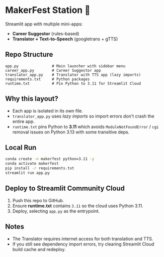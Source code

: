 # MakerFest Station 🎉

Streamlit app with multiple mini-apps:
- **Career Suggestor** (rules-based)
- **Translator + Text-to-Speech** (googletrans + gTTS)

## Repo Structure
```
app.py               # Main launcher with sidebar menu
career_app.py        # Career Suggestor app
translator_app.py    # Translator with TTS app (lazy imports)
requirements.txt     # Python packages
runtime.txt          # Pin Python to 3.11 for Streamlit Cloud
```

## Why this layout?
- Each app is isolated in its own file.
- `translator_app.py` uses *lazy imports* so import errors don't crash the entire app.
- `runtime.txt` pins Python to **3.11** which avoids `ModuleNotFoundError` / `cgi` removal issues on Python 3.13 with some transitive deps.

## Local Run
```bash
conda create -n makerfest python=3.11 -y
conda activate makerfest
pip install -r requirements.txt
streamlit run app.py
```

## Deploy to Streamlit Community Cloud
1. Push this repo to GitHub.
2. Ensure **runtime.txt** contains `3.11` so the cloud uses Python 3.11.
3. Deploy, selecting `app.py` as the entrypoint.

## Notes
- The Translator requires internet access for both translation and TTS.
- If you still see dependency import errors, try clearing Streamlit Cloud build cache and redeploy.
